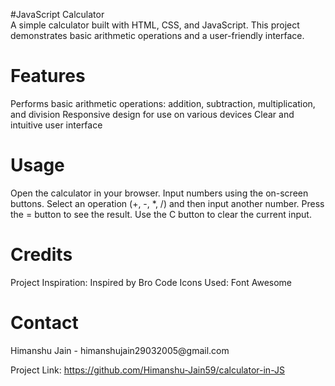 #JavaScript Calculator
<br>
A simple calculator built with HTML, CSS, and JavaScript. This project demonstrates basic arithmetic operations and a user-friendly interface.
<br>
<h1>Features</h1>
Performs basic arithmetic operations: addition, subtraction, multiplication, and division
Responsive design for use on various devices
Clear and intuitive user interface

<h1>Usage</h1>
Open the calculator in your browser.
Input numbers using the on-screen buttons.
Select an operation (+, -, *, /) and then input another number.
Press the = button to see the result.
Use the C button to clear the current input.
<h1>Credits</h1>
Project Inspiration: Inspired by Bro Code
Icons Used: Font Awesome

<h1>Contact</h1>
Himanshu Jain - himanshujain29032005@gmail.com

Project Link: https://github.com/Himanshu-Jain59/calculator-in-JS

